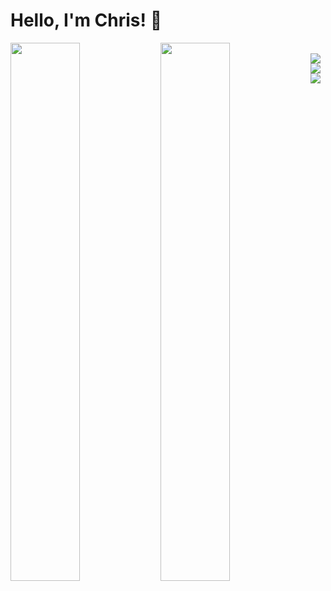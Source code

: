 # Hello, I'm Chris! 👋

<img align="left" width="47%" src="https://github-readme-stats.vercel.app/api?username=christopher-yue&show_icons=true&theme=radical">

<img align="left" width="47%" src="https://github-readme-stats.vercel.app/api/top-langs/?username=christopher-yue&layout=compact">

<br />

<img align="left" src="https://img.shields.io/badge/django-%23092E20.svg?style=for-the-badge&logo=django&logoColor=white">
<img align="left" src="https://img.shields.io/badge/javascript-%23323330.svg?style=for-the-badge&logo=javascript&logoColor=%23F7DF1E">
<img align="left" src="https://img.shields.io/badge/java-%23ED8B00.svg?style=for-the-badge&logo=java&logoColor=white">
